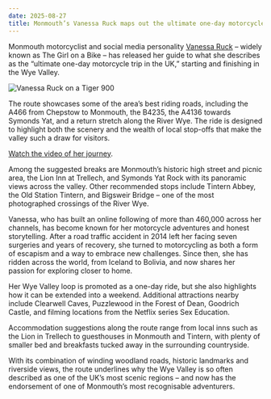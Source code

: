 ```yaml
---
date: 2025-08-27
title: Monmouth’s Vanessa Ruck maps out the ultimate one-day motorcycle ride through the Wye Valley
---
```


Monmouth motorcyclist and social media personality [Vanessa Ruck](https://thegirlonabike.com) – widely known as The Girl on a Bike – has released her guide to what she describes as the “ultimate one-day motorcycle trip in the UK,” starting and finishing in the Wye Valley.

![Vanessa Ruck on a Tiger 900](https://i0.wp.com/thegirlonabike.com/wp-content/uploads/2022/11/the_girl_on_a_bike_triumph_tiger-900-rally-pro-touring-19-1024x683.jpeg)

The route showcases some of the area’s best riding roads, including the A466 from Chepstow to Monmouth, the B4235, the A4136 towards Symonds Yat, and a return stretch along the River Wye. The ride is designed to highlight both the scenery and the wealth of local stop-offs that make the valley such a draw for visitors.

[Watch the video of her journey](https://www.youtube.com/watch?v=F3B7rF9i_hQ).

Among the suggested breaks are Monmouth’s historic high street and picnic area, the Lion Inn at Trellech, and Symonds Yat Rock with its panoramic views across the valley. Other recommended stops include Tintern Abbey, the Old Station Tintern, and Bigsweir Bridge – one of the most photographed crossings of the River Wye.

Vanessa, who has built an online following of more than 460,000 across her channels, has become known for her motorcycle adventures and honest storytelling. After a road traffic accident in 2014 left her facing seven surgeries and years of recovery, she turned to motorcycling as both a form of escapism and a way to embrace new challenges. Since then, she has ridden across the world, from Iceland to Bolivia, and now shares her passion for exploring closer to home.

Her Wye Valley loop is promoted as a one-day ride, but she also highlights how it can be extended into a weekend. Additional attractions nearby include Clearwell Caves, Puzzlewood in the Forest of Dean, Goodrich Castle, and filming locations from the Netflix series Sex Education.

Accommodation suggestions along the route range from local inns such as the Lion in Trellech to guesthouses in Monmouth and Tintern, with plenty of smaller bed and breakfasts tucked away in the surrounding countryside.

With its combination of winding woodland roads, historic landmarks and riverside views, the route underlines why the Wye Valley is so often described as one of the UK’s most scenic regions – and now has the endorsement of one of Monmouth’s most recognisable adventurers.
